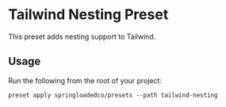 # Tailwind Nesting Preset

This preset adds nesting support to Tailwind.

## Usage

Run the following from the root of your project:

```
preset apply springloadedco/presets --path tailwind-nesting
```
